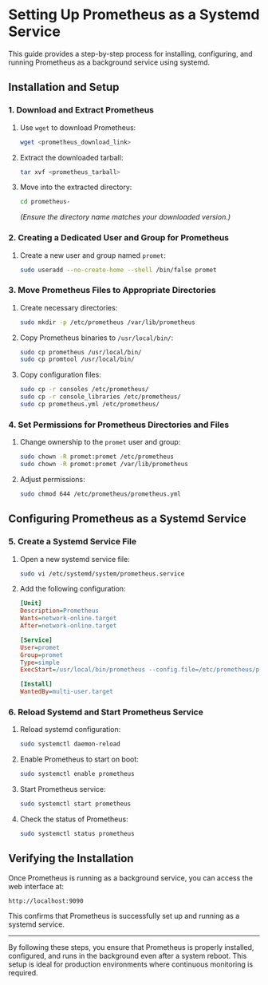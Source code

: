 # Setting Up Prometheus as a Systemd Service

This guide provides a step-by-step process for installing, configuring, and running Prometheus as a background service using systemd.

## Installation and Setup

### 1. Download and Extract Prometheus
1. Use `wget` to download Prometheus:
   ```bash
   wget <prometheus_download_link>
   ```
2. Extract the downloaded tarball:
   ```bash
   tar xvf <prometheus_tarball>
   ```
3. Move into the extracted directory:
   ```bash
   cd prometheus-
   ```
   *(Ensure the directory name matches your downloaded version.)*

### 2. Creating a Dedicated User and Group for Prometheus
1. Create a new user and group named `promet`:
   ```bash
   sudo useradd --no-create-home --shell /bin/false promet
   ```

### 3. Move Prometheus Files to Appropriate Directories
1. Create necessary directories:
   ```bash
   sudo mkdir -p /etc/prometheus /var/lib/prometheus
   ```
2. Copy Prometheus binaries to `/usr/local/bin/`:
   ```bash
   sudo cp prometheus /usr/local/bin/
   sudo cp promtool /usr/local/bin/
   ```
3. Copy configuration files:
   ```bash
   sudo cp -r consoles /etc/prometheus/
   sudo cp -r console_libraries /etc/prometheus/
   sudo cp prometheus.yml /etc/prometheus/
   ```

### 4. Set Permissions for Prometheus Directories and Files
1. Change ownership to the `promet` user and group:
   ```bash
   sudo chown -R promet:promet /etc/prometheus
   sudo chown -R promet:promet /var/lib/prometheus
   ```
2. Adjust permissions:
   ```bash
   sudo chmod 644 /etc/prometheus/prometheus.yml
   ```

## Configuring Prometheus as a Systemd Service

### 5. Create a Systemd Service File
1. Open a new systemd service file:
   ```bash
   sudo vi /etc/systemd/system/prometheus.service
   ```
2. Add the following configuration:
   ```ini
   [Unit]
   Description=Prometheus
   Wants=network-online.target
   After=network-online.target

   [Service]
   User=promet
   Group=promet
   Type=simple
   ExecStart=/usr/local/bin/prometheus --config.file=/etc/prometheus/prometheus.yml --storage.tsdb.path=/var/lib/prometheus/

   [Install]
   WantedBy=multi-user.target
   ```

### 6. Reload Systemd and Start Prometheus Service
1. Reload systemd configuration:
   ```bash
   sudo systemctl daemon-reload
   ```
2. Enable Prometheus to start on boot:
   ```bash
   sudo systemctl enable prometheus
   ```
3. Start Prometheus service:
   ```bash
   sudo systemctl start prometheus
   ```
4. Check the status of Prometheus:
   ```bash
   sudo systemctl status prometheus
   ```

## Verifying the Installation
Once Prometheus is running as a background service, you can access the web interface at:
```
http://localhost:9090
```

This confirms that Prometheus is successfully set up and running as a systemd service.

---

By following these steps, you ensure that Prometheus is properly installed, configured, and runs in the background even after a system reboot. This setup is ideal for production environments where continuous monitoring is required.

